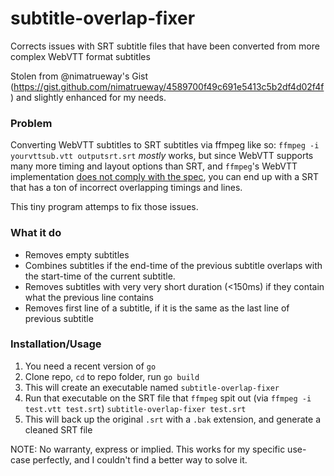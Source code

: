 # subtitle-overlap-fixer
Corrects issues with SRT subtitle files that have been converted from more complex WebVTT format subtitles

Stolen from @nimatrueway's Gist (https://gist.github.com/nimatrueway/4589700f49c691e5413c5b2df4d02f4f) and slightly enhanced for my needs.

### Problem
Converting WebVTT subtitles to SRT subtitles via ffmpeg like so: `ffmpeg -i yourvttsub.vtt outputsrt.srt` _mostly_ works,
but since WebVTT supports many more timing and layout options than SRT, and `ffmpeg`'s WebVTT implementation [does not comply with the spec](https://trac.ffmpeg.org/ticket/4048), you can end up with a SRT that has a ton of incorrect overlapping timings and lines.

This tiny program attemps to fix those issues.

### What it do
- Removes empty subtitles
- Combines subtitles if the end-time of the previous subtitle overlaps with the start-time of the current subtitle.
- Removes subtitles with very very short duration (<150ms) if they contain what the previous line contains
- Removes first line of a subtitle, if it is the same as the last line of previous subtitle


### Installation/Usage
1. You need a recent version of `go`
2. Clone repo, `cd` to repo folder, run `go build`
3. This will create an executable named `subtitle-overlap-fixer`
4. Run that executable on the SRT file that `ffmpeg` spit out (via `ffmpeg -i test.vtt test.srt`)
    `subtitle-overlap-fixer test.srt`
5. This will back up the original `.srt` with a `.bak` extension, and generate a cleaned SRT file

NOTE: No warranty, express or implied. This works for my specific use-case perfectly, and I couldn't find a better way to solve it.

